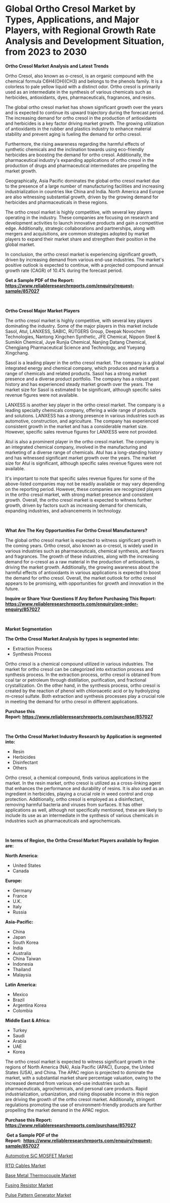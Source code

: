 <p><h1>Global Ortho Cresol Market by Types, Applications, and Major Players, with Regional Growth Rate Analysis and Development Situation, from 2023 to 2030</h1></p><p><strong>Ortho Cresol Market Analysis and Latest Trends</strong></p>
<p><p>Ortho Cresol, also known as o-cresol, is an organic compound with the chemical formula C6H4(OH)(CH3) and belongs to the phenols family. It is a colorless to pale yellow liquid with a distinct odor. Ortho cresol is primarily used as an intermediate in the synthesis of various chemicals such as herbicides, antioxidants, dyes, pharmaceuticals, fragrances, and resins.</p><p>The global ortho cresol market has shown significant growth over the years and is expected to continue its upward trajectory during the forecast period. The increasing demand for ortho cresol in the production of antioxidants and herbicides is a key factor driving market growth. The growing utilization of antioxidants in the rubber and plastics industry to enhance material stability and prevent aging is fueling the demand for ortho cresol.</p><p>Furthermore, the rising awareness regarding the harmful effects of synthetic chemicals and the inclination towards using eco-friendly herbicides are boosting the demand for ortho cresol. Additionally, the pharmaceutical industry's expanding applications of ortho cresol in the production of drugs and pharmaceutical intermediates are propelling the market growth.</p><p>Geographically, Asia Pacific dominates the global ortho cresol market due to the presence of a large number of manufacturing facilities and increasing industrialization in countries like China and India. North America and Europe are also witnessing substantial growth, driven by the growing demand for herbicides and pharmaceuticals in these regions.</p><p>The ortho cresol market is highly competitive, with several key players operating in the industry. These companies are focusing on research and development activities to launch innovative products and gain a competitive edge. Additionally, strategic collaborations and partnerships, along with mergers and acquisitions, are common strategies adopted by market players to expand their market share and strengthen their position in the global market.</p><p>In conclusion, the ortho cresol market is experiencing significant growth, driven by increasing demand from various end-use industries. The market's positive outlook is expected to continue, with a projected compound annual growth rate (CAGR) of 10.4% during the forecast period.</p></p>
<p><strong>Get a Sample PDF of the Report:&nbsp; <a href="https://www.reliableresearchreports.com/enquiry/request-sample/857027">https://www.reliableresearchreports.com/enquiry/request-sample/857027</a></strong></p>
<p>&nbsp;</p>
<p><strong>Ortho Cresol Major Market Players</strong></p>
<p><p>The ortho cresol market is highly competitive, with several key players dominating the industry. Some of the major players in this market include Sasol, Atul, LANXESS, SABIC, RÜTGERS Group, Deepak Novochem Technologies, Nantong Xingchen Synthetic, JFE Chemical, Nippon Steel & Sumikin Chemical, Juye Runjia Chemical, Nanjing Datang Chemical, Chengjiang Pharmaceutical Science and Technology, and Yueyang Xingchang.</p><p>Sasol is a leading player in the ortho cresol market. The company is a global integrated energy and chemical company, which produces and markets a range of chemicals and related products. Sasol has a strong market presence and a diverse product portfolio. The company has a robust past history and has experienced steady market growth over the years. The market size for Sasol is estimated to be significant, although specific sales revenue figures were not available.</p><p>LANXESS is another key player in the ortho cresol market. The company is a leading specialty chemicals company, offering a wide range of products and solutions. LANXESS has a strong presence in various industries such as automotive, construction, and agriculture. The company has experienced consistent growth in the market and has a considerable market size. However, specific sales revenue figures for LANXESS were not provided.</p><p>Atul is also a prominent player in the ortho cresol market. The company is an integrated chemical company, involved in the manufacturing and marketing of a diverse range of chemicals. Atul has a long-standing history and has witnessed significant market growth over the years. The market size for Atul is significant, although specific sales revenue figures were not available.</p><p>It's important to note that specific sales revenue figures for some of the above-listed companies may not be readily available or may vary depending on the reporting period. However, these companies are recognized players in the ortho cresol market, with strong market presence and consistent growth. Overall, the ortho cresol market is expected to witness further growth, driven by factors such as increasing demand for chemicals, expanding industries, and advancements in technology.</p></p>
<p>&nbsp;</p>
<p><strong>What Are The Key Opportunities For Ortho Cresol Manufacturers?</strong></p>
<p><p>The global ortho cresol market is expected to witness significant growth in the coming years. Ortho cresol, also known as o-cresol, is widely used in various industries such as pharmaceuticals, chemical synthesis, and flavors and fragrances. The growth of these industries, along with the increasing demand for o-cresol as a raw material in the production of antioxidants, is driving the market growth. Additionally, the growing awareness about the harmful effects of antioxidants in various applications is expected to boost the demand for ortho cresol. Overall, the market outlook for ortho cresol appears to be promising, with opportunities for growth and innovation in the future.</p></p>
<p><strong>Inquire or Share Your Questions If Any Before Purchasing This Report: <a href="https://www.reliableresearchreports.com/enquiry/pre-order-enquiry/857027">https://www.reliableresearchreports.com/enquiry/pre-order-enquiry/857027</a></strong></p>
<p>&nbsp;</p>
<p><strong>Market Segmentation</strong></p>
<p><strong>The Ortho Cresol Market Analysis by types is segmented into:</strong></p>
<p><ul><li>Extraction Process</li><li>Synthesis Process</li></ul></p>
<p><p>Ortho cresol is a chemical compound utilized in various industries. The market for ortho cresol can be categorized into extraction process and synthesis process. In the extraction process, ortho cresol is obtained from coal tar or petroleum through distillation, purification, and fractional crystallization. On the other hand, in the synthesis process, ortho cresol is created by the reaction of phenol with chloroacetic acid or by hydrolyzing m-cresol sulfate. Both extraction and synthesis processes play a crucial role in meeting the demand for ortho cresol in different applications.</p></p>
<p><strong>Purchase this Report:&nbsp;<a href="https://www.reliableresearchreports.com/purchase/857027">https://www.reliableresearchreports.com/purchase/857027</a></strong></p>
<p>&nbsp;</p>
<p><strong>The Ortho Cresol Market Industry Research by Application is segmented into:</strong></p>
<p><ul><li>Resin</li><li>Herbicides</li><li>Disinfectant</li><li>Others</li></ul></p>
<p><p>Ortho cresol, a chemical compound, finds various applications in the market. In the resin market, ortho cresol is utilized as a cross-linking agent that enhances the performance and durability of resins. It is also used as an ingredient in herbicides, playing a crucial role in weed control and crop protection. Additionally, ortho cresol is employed as a disinfectant, removing harmful bacteria and viruses from surfaces. It has other applications as well, although not specifically mentioned, these are likely to include its use as an intermediate in the synthesis of various chemicals in industries such as pharmaceuticals and agrochemicals.</p></p>
<p>&nbsp;</p>
<p><strong>In terms of Region, the Ortho Cresol Market Players available by Region are:</strong></p>
<p>
    <p> <strong> North America: </strong>
        <ul>
            <li>United States</li>
            <li>Canada</li>
        </ul>
        </p> 
    <p> <strong> Europe: </strong>
        <ul>
            <li>Germany</li>
            <li>France</li>
            <li>U.K.</li>
            <li>Italy</li>
            <li>Russia</li>
        </ul>
        </p> 
    <p> <strong> Asia-Pacific: </strong>
        <ul>
            <li>China</li>
            <li>Japan</li>
            <li>South Korea</li>
            <li>India</li>
            <li>Australia</li>
            <li>China Taiwan</li>
            <li>Indonesia</li>
            <li>Thailand</li>
            <li>Malaysia</li>
        </ul>
        </p> 
    <p> <strong> Latin America: </strong>
        <ul>
            <li>Mexico</li>
            <li>Brazil</li>
            <li>Argentina Korea</li>
            <li>Colombia</li>
        </ul>
        </p> 
    <p> <strong> Middle East & Africa: </strong>
        <ul>
            <li>Turkey</li>
            <li>Saudi</li>
            <li>Arabia</li>
            <li>UAE</li>
            <li>Korea</li>
        </ul>
    </p>
    </p>
<p><p>The ortho cresol market is expected to witness significant growth in the regions of North America (NA), Asia Pacific (APAC), Europe, the United States (USA), and China. The APAC region is projected to dominate the market, with a substantial market share percentage valuation, owing to the increased demand from various end-use industries such as pharmaceuticals, agrochemicals, and personal care products. Rapid industrialization, urbanization, and rising disposable income in this region are driving the growth of the ortho cresol market. Additionally, stringent regulations promoting the use of environment-friendly products are further propelling the market demand in the APAC region.</p></p>
<p><strong>Purchase this Report: <a href="https://www.reliableresearchreports.com/purchase/857027">https://www.reliableresearchreports.com/purchase/857027</a></strong></p>
<p>&nbsp;<strong>Get a Sample PDF of the Report:&nbsp;&nbsp;<a href="https://www.reliableresearchreports.com/enquiry/request-sample/857027">https://www.reliableresearchreports.com/enquiry/request-sample/857027</a></strong></p>
<p><strong></strong></p>
<p><p><a href="https://medium.com/@dessiefadel/automotive-sic-mosfet-market-furnishes-information-on-market-share-market-trends-and-market-6b26f73e9827">Automotive SiC MOSFET Market</a></p><p><a href="https://medium.com/@caligoldner/rtd-cables-market-trends-forecast-and-competitive-analysis-to-2030-9830a926f420">RTD Cables Market</a></p><p><a href="https://medium.com/@mariliehowe/base-metal-thermocouple-nbsp-market-focuses-on-market-share-size-and-projected-forecast-till-2030-1dc0ed5387af">Base Metal Thermocouple Market</a></p><p><a href="https://medium.com/@austynlemke1988/fusing-resistor-market-the-key-to-successful-business-strategy-forecast-till-2030-c6d87a516a5c">Fusing Resistor Market</a></p><p><a href="https://medium.com/@tracylarson12/pulse-pattern-generator-market-insights-into-market-cagr-market-trends-and-growth-strategies-06d0330efdb9">Pulse Pattern Generator Market</a></p></p>